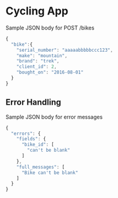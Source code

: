 # Cycling App

Sample JSON body for POST /bikes
```javascript
{
  "bike":{
    "serial_number": "aaaaabbbbbccc123",
    "make": "mountain",
    "brand": "trek",
    "client_id": 2,
    "bought_on": "2016-08-01"
  }
}
```

## Error Handling
Sample JSON body for error messages

```javascript
{
  "errors": {
    "fields": {
      "bike_id": [
        "can't be blank"
      ]
    },
    "full_messages": [
      "Bike can't be blank"
    ]
  }
}
```

